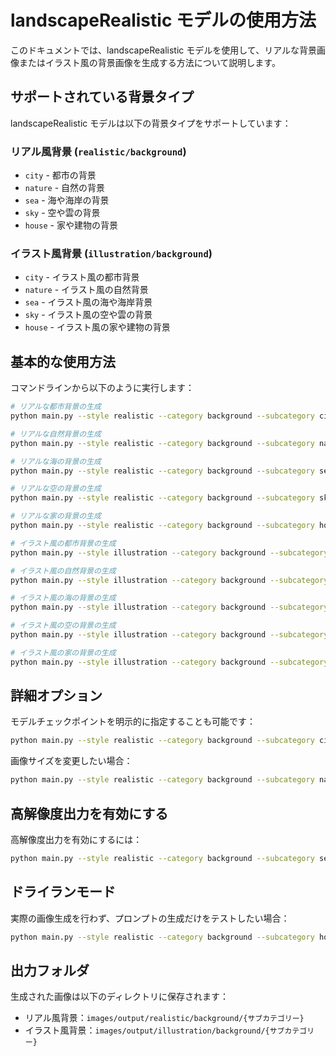 # landscapeRealistic モデルの使用方法

このドキュメントでは、landscapeRealistic モデルを使用して、リアルな背景画像またはイラスト風の背景画像を生成する方法について説明します。

## サポートされている背景タイプ

landscapeRealistic モデルは以下の背景タイプをサポートしています：

### リアル風背景 (`realistic/background`)

- `city` - 都市の背景
- `nature` - 自然の背景
- `sea` - 海や海岸の背景
- `sky` - 空や雲の背景
- `house` - 家や建物の背景

### イラスト風背景 (`illustration/background`)

- `city` - イラスト風の都市背景
- `nature` - イラスト風の自然背景
- `sea` - イラスト風の海や海岸背景
- `sky` - イラスト風の空や雲の背景
- `house` - イラスト風の家や建物の背景

## 基本的な使用方法

コマンドラインから以下のように実行します：

```bash
# リアルな都市背景の生成
python main.py --style realistic --category background --subcategory city

# リアルな自然背景の生成
python main.py --style realistic --category background --subcategory nature

# リアルな海の背景の生成
python main.py --style realistic --category background --subcategory sea

# リアルな空の背景の生成
python main.py --style realistic --category background --subcategory sky

# リアルな家の背景の生成
python main.py --style realistic --category background --subcategory house

# イラスト風の都市背景の生成
python main.py --style illustration --category background --subcategory city

# イラスト風の自然背景の生成
python main.py --style illustration --category background --subcategory nature

# イラスト風の海の背景の生成
python main.py --style illustration --category background --subcategory sea

# イラスト風の空の背景の生成
python main.py --style illustration --category background --subcategory sky

# イラスト風の家の背景の生成
python main.py --style illustration --category background --subcategory house
```

## 詳細オプション

モデルチェックポイントを明示的に指定することも可能です：

```bash
python main.py --style realistic --category background --subcategory city --model-checkpoint landscapeRealistic_v20WarmColor.safetensors
```

画像サイズを変更したい場合：

```bash
python main.py --style realistic --category background --subcategory nature --width 768 --height 512
```

## 高解像度出力を有効にする

高解像度出力を有効にするには：

```bash
python main.py --style realistic --category background --subcategory sea --enable-hr true
```

## ドライランモード

実際の画像生成を行わず、プロンプトの生成だけをテストしたい場合：

```bash
python main.py --style realistic --category background --subcategory house --dry-run
```

## 出力フォルダ

生成された画像は以下のディレクトリに保存されます：

- リアル風背景：`images/output/realistic/background/{サブカテゴリー}`
- イラスト風背景：`images/output/illustration/background/{サブカテゴリー}`